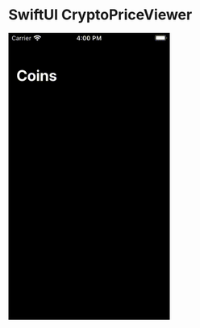 #  SwiftUI CryptoPriceViewer

![](https://github.com/feb19/SwiftUI-CryptoPriceViewer/raw/main/capture.gif)
